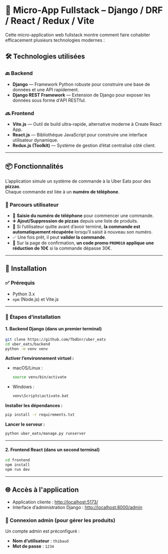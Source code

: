 # 🍕 Micro-App Fullstack – Django / DRF / React / Redux / Vite

Cette micro-application web fullstack montre comment faire cohabiter efficacement plusieurs technologies modernes :

## 🛠️ Technologies utilisées

### 🔙 Backend
- **Django** — Framework Python robuste pour construire une base de données et une API rapidement.
- **Django REST Framework** — Extension de Django pour exposer les données sous forme d'API RESTful.

### 🔜 Frontend
- **Vite.js** — Outil de build ultra-rapide, alternative moderne à Create React App.
- **React.js** — Bibliothèque JavaScript pour construire une interface utilisateur dynamique.
- **Redux.js (Toolkit)** — Système de gestion d’état centralisé côté client.

---

## 📦 Fonctionnalités

L’application simule un système de commande à la Uber Eats pour des **pizzas**.  
Chaque commande est liée à un **numéro de téléphone**.

### 🔄 Parcours utilisateur

- 🧾 **Saisie du numéro de téléphone** pour commencer une commande.
- ➕ **Ajout/Suppression de pizzas** depuis une liste de produits.
- 💾 Si l’utilisateur quitte avant d’avoir terminé, **la commande est automatiquement récupérée** lorsqu’il saisit à nouveau son numéro.
- ✅ Une fois prêt, il peut **valider la commande**.
- 🎁 Sur la page de confirmation, **un code promo `PROMO10` applique une réduction de 10€** si la commande dépasse 30€.

---

## 🚀 Installation

### ✅ Prérequis
- Python 3.x
- `npm` (Node.js) et Vite.js

---

### 📁 Étapes d’installation

#### 1. Backend Django (dans un premier terminal)

```bash
git clone https://github.com/TbdGnr/uber_eats
cd uber_eats/backend
python -m venv venv
```

**Activer l’environnement virtuel :**
- macOS/Linux :
  ```bash
  source venv/bin/activate
  ```
- Windows :
  ```bash
  venv\Scripts\activate.bat
  ```

**Installer les dépendances :**
```bash
pip install -r requirements.txt
```

**Lancer le serveur :**
```bash
python uber_eats/manage.py runserver
```

---

#### 2. Frontend React (dans un second terminal)

```bash
cd frontend
npm install
npm run dev
```

---

## 🌐 Accès à l'application

- Application cliente : [http://localhost:5173/](http://localhost:5173/)
- Interface d’administration Django : [http://localhost:8000/admin](http://localhost:8000/admin)

### 👤 Connexion admin (pour gérer les produits)

Un compte admin est préconfiguré :

- **Nom d’utilisateur** : `thibaud`  
- **Mot de passe** : `1234`
